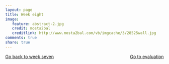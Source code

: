 ```yaml
---
layout: page 
title: Week eight
image: 
   feature: abstract-2.jpg
   credit: mosta2bal
   creditlink: http://www.mosta2bal.com/vb/imgcache/3/28525wall.jpg
comments: true
share: true 
---
```










<div style="float: left"> 
<a href="{{ site.url }}/leisure-hospitality/project/week-7/" class="btn">Go back to week seven</a>
</div>

<div style="float: right"> 
<a href="{{ site.url }}/leisure-hospitality/project/evaluation/" class="btn">Go to evaluation</a>
</div>